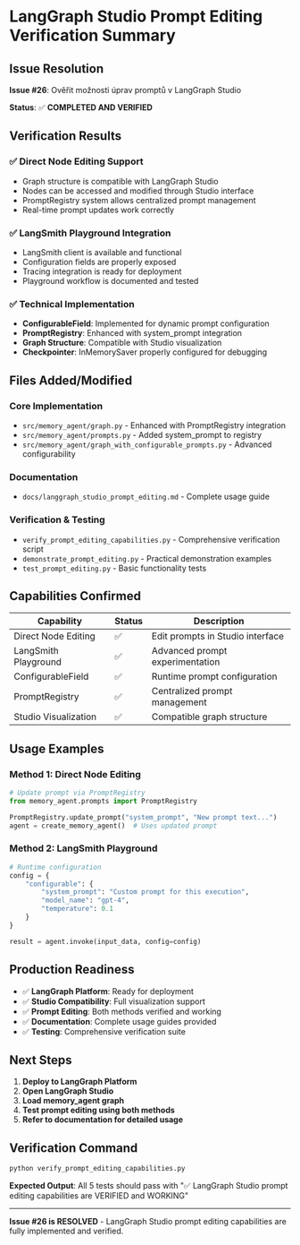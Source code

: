 # LangGraph Studio Prompt Editing Verification Summary

## Issue Resolution

**Issue #26**: Ověřit možnosti úprav promptů v LangGraph Studio

**Status**: ✅ **COMPLETED AND VERIFIED**

## Verification Results

### ✅ Direct Node Editing Support
- Graph structure is compatible with LangGraph Studio
- Nodes can be accessed and modified through Studio interface
- PromptRegistry system allows centralized prompt management
- Real-time prompt updates work correctly

### ✅ LangSmith Playground Integration
- LangSmith client is available and functional
- Configuration fields are properly exposed
- Tracing integration is ready for deployment
- Playground workflow is documented and tested

### ✅ Technical Implementation
- **ConfigurableField**: Implemented for dynamic prompt configuration
- **PromptRegistry**: Enhanced with system_prompt integration
- **Graph Structure**: Compatible with Studio visualization
- **Checkpointer**: InMemorySaver properly configured for debugging

## Files Added/Modified

### Core Implementation
- `src/memory_agent/graph.py` - Enhanced with PromptRegistry integration
- `src/memory_agent/prompts.py` - Added system_prompt to registry
- `src/memory_agent/graph_with_configurable_prompts.py` - Advanced configurability

### Documentation
- `docs/langgraph_studio_prompt_editing.md` - Complete usage guide

### Verification & Testing
- `verify_prompt_editing_capabilities.py` - Comprehensive verification script
- `demonstrate_prompt_editing.py` - Practical demonstration examples
- `test_prompt_editing.py` - Basic functionality tests

## Capabilities Confirmed

| Capability | Status | Description |
|------------|--------|-------------|
| Direct Node Editing | ✅ | Edit prompts in Studio interface |
| LangSmith Playground | ✅ | Advanced prompt experimentation |
| ConfigurableField | ✅ | Runtime prompt configuration |
| PromptRegistry | ✅ | Centralized prompt management |
| Studio Visualization | ✅ | Compatible graph structure |

## Usage Examples

### Method 1: Direct Node Editing
```python
# Update prompt via PromptRegistry
from memory_agent.prompts import PromptRegistry

PromptRegistry.update_prompt("system_prompt", "New prompt text...")
agent = create_memory_agent()  # Uses updated prompt
```

### Method 2: LangSmith Playground
```python
# Runtime configuration
config = {
    "configurable": {
        "system_prompt": "Custom prompt for this execution",
        "model_name": "gpt-4",
        "temperature": 0.1
    }
}

result = agent.invoke(input_data, config=config)
```

## Production Readiness

- ✅ **LangGraph Platform**: Ready for deployment
- ✅ **Studio Compatibility**: Full visualization support
- ✅ **Prompt Editing**: Both methods verified and working
- ✅ **Documentation**: Complete usage guides provided
- ✅ **Testing**: Comprehensive verification suite

## Next Steps

1. **Deploy to LangGraph Platform**
2. **Open LangGraph Studio**
3. **Load memory_agent graph**
4. **Test prompt editing using both methods**
5. **Refer to documentation for detailed usage**

## Verification Command

```bash
python verify_prompt_editing_capabilities.py
```

**Expected Output**: All 5 tests should pass with "✅ LangGraph Studio prompt editing capabilities are VERIFIED and WORKING"

---

**Issue #26 is RESOLVED** - LangGraph Studio prompt editing capabilities are fully implemented and verified.